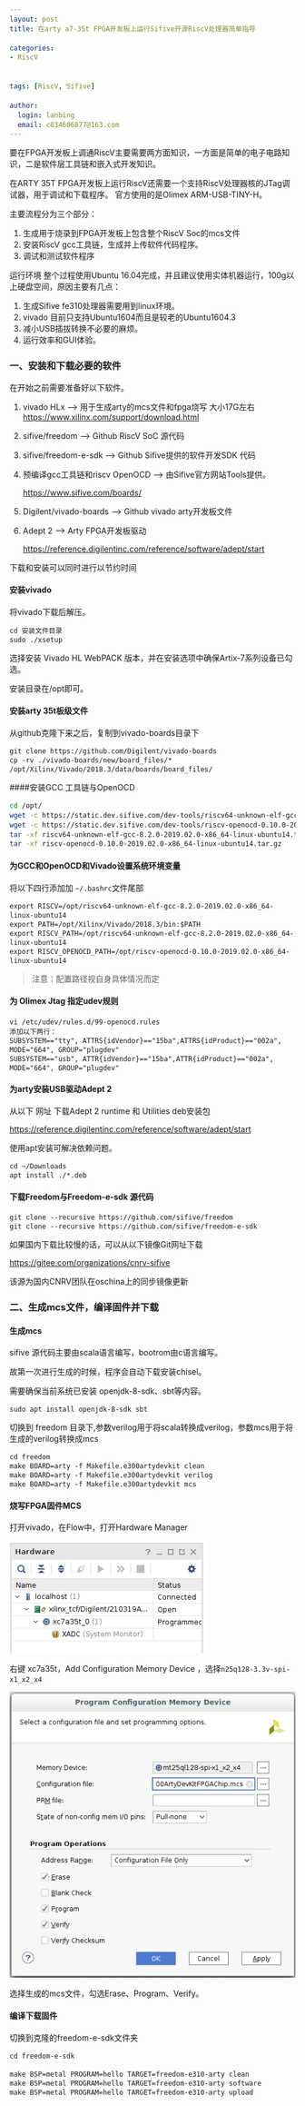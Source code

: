 ```yaml
---
layout: post
title: 在arty a7-35t FPGA开发板上运行Sifive开源RiscV处理器简单指导

categories:
- RiscV


tags: [RiscV, Sifive]

author:
  login: lanbing
  email: c834606877@163.com
---
```



要在FPGA开发板上调通RiscV主要需要两方面知识，一方面是简单的电子电路知识，二是软件层工具链和嵌入式开发知识。

在ARTY 35T FPGA开发板上运行RiscV还需要一个支持RiscV处理器核的JTag调试器，用于调试和下载程序。
官方使用的是Olimex ARM-USB-TINY-H。

主要流程分为三个部分：
1. 生成用于烧录到FPGA开发板上包含整个RiscV Soc的mcs文件
2. 安装RiscV gcc工具链，生成并上传软件代码程序。
3. 调试和测试软件程序

运行环境
整个过程使用Ubuntu 16.04完成，并且建议使用实体机器运行，100g以上硬盘空间，原因主要有几点：
1. 生成Sifive fe310处理器需要用到linux环境。
2. vivado 目前只支持Ubuntu1604而且是较老的Ubuntu1604.3
3. 减小USB插拔转换不必要的麻烦。
4. 运行效率和GUI体验。

### 一、安装和下载必要的软件

在开始之前需要准备好以下软件。

1. vivado HLx    -->    用于生成arty的mcs文件和fpga烧写 大小17G左右
   https://www.xilinx.com/support/download.html

2. sifive/freedom    -->    Github RiscV SoC 源代码

3. sifive/freedom-e-sdk  -->      Github Sifive提供的软件开发SDK 代码

4. 预编译gcc工具链和riscv OpenOCD  -->    由Sifive官方网站Tools提供。

   https://www.sifive.com/boards/

5. Digilent/vivado-boards -->       Github vivado arty开发板文件

6. Adept 2        --> Arty FPGA开发板驱动

   https://reference.digilentinc.com/reference/software/adept/start

下载和安装可以同时进行以节约时间

<!--more-->

#### 安装vivado

将vivado下载后解压。
```
cd 安装文件目录
sudo ./xsetup
```
选择安装 Vivado HL WebPACK 版本，并在安装选项中确保Artix-7系列设备已勾选。

安装目录在/opt即可。

#### 安装arty 35t板级文件

从github克隆下来之后，复制到vivado-boards目录下

```shell
git clone https://github.com/Digilent/vivado-boards
cp -rv ./vivado-boards/new/board_files/*  /opt/Xilinx/Vivado/2018.3/data/boards/board_files/
```

####安装GCC 工具链与OpenOCD

```sh
cd /opt/
wget -c https://static.dev.sifive.com/dev-tools/riscv64-unknown-elf-gcc-8.2.0-2019.02.0-x86_64-linux-ubuntu14.tar.gz
wget -c https://static.dev.sifive.com/dev-tools/riscv-openocd-0.10.0-2019.02.0-x86_64-linux-ubuntu14.tar.gz
tar -xf riscv64-unknown-elf-gcc-8.2.0-2019.02.0-x86_64-linux-ubuntu14.tar.gz
tar -xf riscv-openocd-0.10.0-2019.02.0-x86_64-linux-ubuntu14.tar.gz
```

#### 为GCC和OpenOCD和Vivado设置系统环境变量

将以下四行添加加 `~/.bashrc`文件尾部

```
export RISCV=/opt/riscv64-unknown-elf-gcc-8.2.0-2019.02.0-x86_64-linux-ubuntu14
export PATH=/opt/Xilinx/Vivado/2018.3/bin:$PATH
export RISCV_PATH=/opt/riscv64-unknown-elf-gcc-8.2.0-2019.02.0-x86_64-linux-ubuntu14
export RISCV_OPENOCD_PATH=/opt/riscv-openocd-0.10.0-2019.02.0-x86_64-linux-ubuntu14
```

> 注意：配置路径视自身具体情况而定



#### 为 Olimex Jtag 指定udev规则

```shell
vi /etc/udev/rules.d/99-openocd.rules
添加以下两行：
SUBSYSTEM=="tty", ATTRS{idVendor}=="15ba",ATTRS{idProduct}=="002a", MODE="664", GROUP="plugdev"
SUBSYSTEM=="usb", ATTR{idVendor}=="15ba",ATTR{idProduct}=="002a", MODE="664", GROUP="plugdev"
```



#### 为arty安装USB驱动Adept 2

从以下 网址 下载Adept 2 runtime 和 Utilities deb安装包 

https://reference.digilentinc.com/reference/software/adept/start

使用apt安装可解决依赖问题。

```
cd ~/Downloads
apt install ./*.deb
```



#### 下载Freedom与Freedom-e-sdk 源代码

````shell
git clone --recursive https://github.com/sifive/freedom
git clone --recursive https://github.com/sifive/freedom-e-sdk
````

如果国内下载比较慢的话，可以从以下镜像Git网址下载

https://gitee.com/organizations/cnrv-sifive

该源为国内CNRV团队在oschina上的同步镜像更新



### 二、生成mcs文件，编译固件并下载

#### 生成mcs

sifive 源代码主要由scala语言编写，bootrom由c语言编写。

故第一次进行生成的时候，程序会自动下载安装chisel。

需要确保当前系统已安装 openjdk-8-sdk、sbt等内容。

```shell
sudo apt install openjdk-8-sdk sbt
```

切换到 freedom 目录下,参数verilog用于将scala转换成verilog，参数mcs用于将生成的verilog转换成mcs

```
cd freedom
make BOARD=arty -f Makefile.e300artydevkit clean
make BOARD=arty -f Makefile.e300artydevkit verilog
make BOARD=arty -f Makefile.e300artydevkit mcs
```



#### 烧写FPGA固件MCS

打开vivado，在Flow中，打开Hardware Manager

![img](/post_res/2019-04-05-riscv-start-guide.assets/Vivado_Hardware.png) 

右键 xc7a35t，Add Configuration Memory Device ，选择`n25q128-3.3v-spi-x1_x2_x4 `

![img](/post_res/2019-04-05-riscv-start-guide.assets/Vivado_MemoryDevice.png) 

选择生成的mcs文件，勾选Erase、Program、Verify。



#### 编译下载固件

切换到克隆的freedom-e-sdk文件夹

```
cd freedom-e-sdk

make BSP=metal PROGRAM=hello TARGET=freedom-e310-arty clean
make BSP=metal PROGRAM=hello TARGET=freedom-e310-arty software
make BSP=metal PROGRAM=hello TARGET=freedom-e310-arty upload
```





